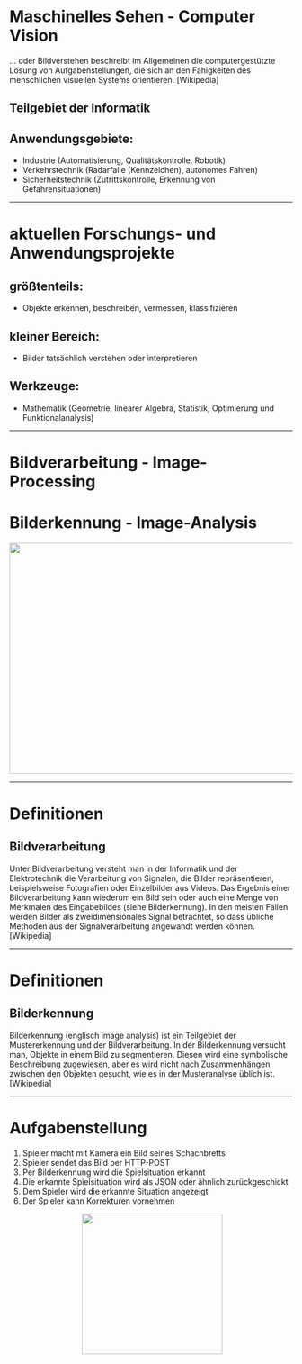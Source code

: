 # Maschinelles Sehen - Computer Vision

... oder Bildverstehen beschreibt im Allgemeinen die computergestützte Lösung von Aufgabenstellungen, die sich an den Fähigkeiten des menschlichen visuellen Systems orientieren. 
[Wikipedia]

## Teilgebiet der Informatik

## Anwendungsgebiete:
- Industrie (Automatisierung, Qualitätskontrolle, Robotik)
- Verkehrstechnik (Radarfalle (Kennzeichen), autonomes Fahren)
- Sicherheitstechnik (Zutrittskontrolle, Erkennung von Gefahrensituationen)

---

# aktuellen Forschungs- und Anwendungsprojekte 

## größtenteils: 
- Objekte erkennen, beschreiben, vermessen, klassifizieren

## kleiner Bereich:
- Bilder tatsächlich verstehen oder interpretieren

## Werkzeuge:
- Mathematik (Geometrie, linearer Algebra, Statistik, Optimierung und Funktionalanalysis)

---

# Bildverarbeitung - Image-Processing
# Bilderkennung - Image-Analysis

<img align="center" width="600" height="410" src="./images/titelbild.jpg">

---

# Definitionen

## Bildverarbeitung
Unter Bildverarbeitung versteht man in der Informatik und der Elektrotechnik die Verarbeitung von Signalen, die Bilder repräsentieren, beispielsweise Fotografien oder Einzelbilder aus Videos. Das Ergebnis einer Bildverarbeitung kann wiederum ein Bild sein oder auch eine Menge von Merkmalen des Eingabebildes (siehe Bilderkennung). In den meisten Fällen werden Bilder als zweidimensionales Signal betrachtet, so dass übliche Methoden aus der Signalverarbeitung angewandt werden können.
[Wikipedia]

---

# Definitionen

## Bilderkennung
Bilderkennung (englisch image analysis) ist ein Teilgebiet der Mustererkennung und der Bildverarbeitung. In der Bilderkennung versucht man, Objekte in einem Bild zu segmentieren. Diesen wird eine symbolische Beschreibung zugewiesen, aber es wird nicht nach Zusammenhängen zwischen den Objekten gesucht, wie es in der Musteranalyse üblich ist. 
[Wikipedia]

---

# Aufgabenstellung

1. Spieler macht mit Kamera ein Bild seines Schachbretts
2. Spieler sendet das Bild per HTTP-POST
3. Per Bilderkennung wird die Spielsituation erkannt
4. Die erkannte Spielsituation wird als JSON oder ähnlich zurückgeschickt
5. Dem Spieler wird die erkannte Situation angezeigt
6. Der Spieler kann Korrekturen vornehmen

<p align="center">
  <img align="center" width="250" height="250" src="./images/schachnotation.png">
</p>

